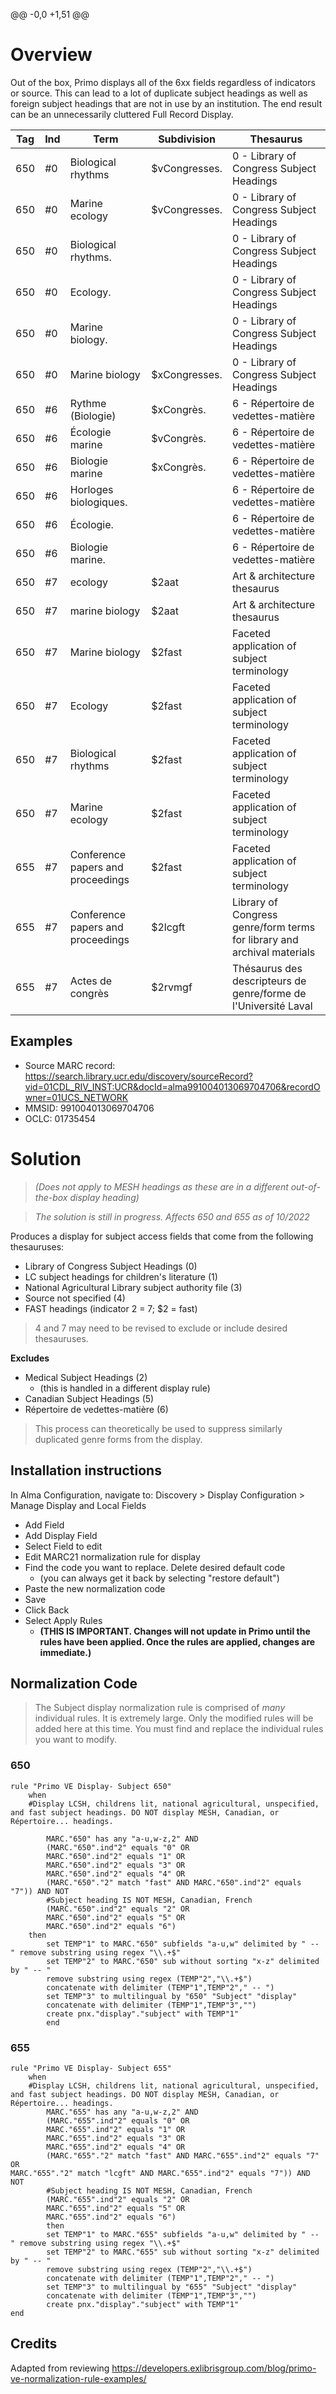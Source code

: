 @@ -0,0 +1,51 @@
# Overview

Out of the box, Primo displays all of the 6xx fields regardless of indicators or source. This can lead to a lot of duplicate subject headings as well as foreign subject headings that are not in use by an institution. The end result can be an unnecessarily cluttered Full Record Display.

| Tag | Ind | Term | Subdivision | Thesaurus |
|---|---|---|---|---|
| 650 | #0 | Biological rhythms  | $vCongresses. | 0 - Library of Congress Subject Headings |
| 650 | #0 | Marine ecology | $vCongresses. | 0 - Library of Congress Subject Headings |
| 650 | #0 | Biological rhythms. |  | 0 - Library of Congress Subject Headings |
| 650 | #0 | Ecology. |  | 0 - Library of Congress Subject Headings |
| 650 | #0 | Marine biology. |  | 0 - Library of Congress Subject Headings |
| 650 | #0 | Marine biology  | $xCongresses. | 0 - Library of Congress Subject Headings |
| 650 | #6 | Rythme (Biologie)  | $xCongrès. | 6 - Répertoire de vedettes-matière |
| 650 | #6 | Écologie marine | $vCongrès. | 6 - Répertoire de vedettes-matière |
| 650 | #6 | Biologie marine | $xCongrès. | 6 - Répertoire de vedettes-matière |
| 650 | #6 | Horloges biologiques. |  | 6 - Répertoire de vedettes-matière |
| 650 | #6 | Écologie. |  | 6 - Répertoire de vedettes-matière |
| 650 | #6 | Biologie marine. |  | 6 - Répertoire de vedettes-matière |
| 650 | #7 | ecology | $2aat | Art & architecture thesaurus |
| 650 | #7 | marine biology | $2aat | Art & architecture thesaurus |
| 650 | #7 | Marine biology | $2fast | Faceted application of subject terminology |
| 650 | #7 | Ecology | $2fast | Faceted application of subject terminology |
| 650 | #7 | Biological rhythms | $2fast | Faceted application of subject terminology |
| 650 | #7 | Marine ecology | $2fast | Faceted application of subject terminology |
| 655 | #7 | Conference papers and proceedings | $2fast | Faceted application of subject terminology |
| 655 | #7 | Conference papers and proceedings | $2lcgft | Library of Congress genre/form terms for library and archival materials |
| 655 | #7 | Actes de congrès | $2rvmgf | Thésaurus des descripteurs de genre/forme de l'Université Laval |

## Examples 

- Source MARC record: https://search.library.ucr.edu/discovery/sourceRecord?vid=01CDL_RIV_INST:UCR&docId=alma991004013069704706&recordOwner=01UCS_NETWORK
- MMSID: 991004013069704706  
- OCLC: 01735454


# Solution 
>*(Does not apply to MESH headings as these are in a different out-of-the-box display heading)*  

>*The solution is still in progress. Affects 650 and 655 as of 10/2022*

Produces a display for subject access fields that come from the following thesauruses: 
- Library of Congress Subject Headings (0)
- LC subject headings for children's literature (1)
- National Agricultural Library subject authority file (3)
- Source not specified (4)
- FAST headings (indicator 2 = 7; $2 = fast)

> 4 and 7 may need to be revised to exclude or include desired thesauruses.

**Excludes**  

- Medical Subject Headings (2) 
  - (this is handled in a different display rule)
- Canadian Subject Headings (5)
- Répertoire de vedettes-matière (6)  

> This process can theoretically be used to suppress similarly duplicated genre forms from the display.

## Installation instructions 

In Alma Configuration, navigate to: Discovery > Display Configuration > Manage Display and Local Fields

- Add Field 
- Add Display Field
- Select Field to edit
- Edit MARC21 normalization rule for display
- Find the code you want to replace. Delete desired default code 
  - (you can always get it back by selecting "restore default")
- Paste the new normalization code
- Save
- Click Back
- Select Apply Rules 
  - **(THIS IS IMPORTANT. Changes will not update in Primo until the rules have been applied. Once the rules are applied, changes are immediate.)**



## Normalization Code

> The Subject display normalization rule is comprised of *many* individual rules. It is extremely large. Only the modified rules will be added here at this time. You must find and replace the individual rules you want to modify.  



### 650  

```
rule "Primo VE Display- Subject 650"
	when
	#Display LCSH, childrens lit, national agricultural, unspecified, and fast subject headings. DO NOT display MESH, Canadian, or Répertoire... headings.
	
		MARC."650" has any "a-u,w-z,2" AND
		(MARC."650".ind"2" equals "0" OR
		MARC."650".ind"2" equals "1" OR
		MARC."650".ind"2" equals "3" OR
		MARC."650".ind"2" equals "4" OR
		(MARC."650"."2" match "fast" AND MARC."650".ind"2" equals "7")) AND NOT
		#Subject heading IS NOT MESH, Canadian, French
		(MARC."650".ind"2" equals "2" OR
		MARC."650".ind"2" equals "5" OR
		MARC."650".ind"2" equals "6")
	then
		set TEMP"1" to MARC."650" subfields "a-u,w" delimited by " -- " remove substring using regex "\\.+$"
		set TEMP"2" to MARC."650" sub without sorting "x-z" delimited by " -- "
		remove substring using regex (TEMP"2","\\.+$")
		concatenate with delimiter (TEMP"1",TEMP"2"," -- ")
		set TEMP"3" to multilingual by "650" "Subject" "display"
		concatenate with delimiter (TEMP"1",TEMP"3","")
        create pnx."display"."subject" with TEMP"1"
		end

```
### 655  

```
rule "Primo VE Display- Subject 655"
	when
	#Display LCSH, childrens lit, national agricultural, unspecified, and fast subject headings. DO NOT display MESH, Canadian, or Répertoire... headings.
		MARC."655" has any "a-u,w-z,2" AND
		(MARC."655".ind"2" equals "0" OR
		MARC."655".ind"2" equals "1" OR
		MARC."655".ind"2" equals "3" OR
		MARC."655".ind"2" equals "4" OR
		(MARC."655"."2" match "fast" AND MARC."655".ind"2" equals "7" OR
MARC."655"."2" match "lcgft" AND MARC."655".ind"2" equals "7")) AND NOT
		#Subject heading IS NOT MESH, Canadian, French
		(MARC."655".ind"2" equals "2" OR
		MARC."655".ind"2" equals "5" OR
		MARC."655".ind"2" equals "6")
		then
		set TEMP"1" to MARC."655" subfields "a-u,w" delimited by " -- " remove substring using regex "\\.+$"
		set TEMP"2" to MARC."655" sub without sorting "x-z" delimited by " -- "
		remove substring using regex (TEMP"2","\\.+$")
		concatenate with delimiter (TEMP"1",TEMP"2"," -- ")
		set TEMP"3" to multilingual by "655" "Subject" "display"
		concatenate with delimiter (TEMP"1",TEMP"3","")
        create pnx."display"."subject" with TEMP"1"
end
```



## Credits

Adapted from reviewing https://developers.exlibrisgroup.com/blog/primo-ve-normalization-rule-examples/
